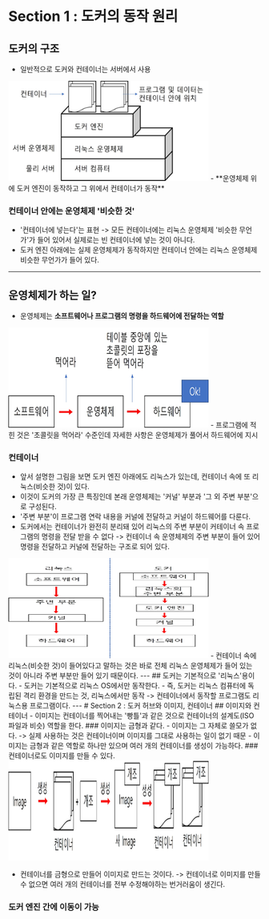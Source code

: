 # Section 1 : 도커의 동작 원리
## 도커의 구조 
- 일반적으로 도커와 컨테이너는 서버에서 사용 
<img src="https://github.com/junseongwoo/TIL/blob/main/Docker/dkkb/img/2-1-1.jpg"  width="400" height="200"/>
- **운영체제 위에 도커 엔진이 동작하고 그 위에서 컨테이너가 동작**

### 컨테이너 안에는 운영체제 '비슷한 것'
- '컨테이너에 넣는다'는 표현 -> 모든 컨테이너에는 리눅스 운영체제 '비슷한 무언가'가 들어 있어서 실제로는 빈 컨테이너에 넣는 것이 아니다.
- 도커 엔진 아래에는 실제 운영체제가 동작하지만 컨테이너 안에는 리눅스 운영체제 비슷한 무언가가 들어 있다. 
---
## 운영체제가 하는 일? 
- 운영체제는 **소프트웨어나 프로그램의 명령을 하드웨어에 전달하는 역할**
<img src="https://github.com/junseongwoo/TIL/blob/main/Docker/dkkb/img/2-1-2.jpg"  width="400" height="200"/>
- 프로그램에 적힌 것은 '초콜릿을 먹어라' 수준인데 자세한 사항은 운영체제가 풀어서 하드웨어에 지시 

### 컨테이너
- 앞서 설명한 그림을 보면 도커 엔진 아래에도 리눅스가 있는데, 컨테이너 속에 또 리눅스(비슷한 것)이 있다.
- 이것이 도커의 가장 큰 특징인데 본래 운영체제는 '커널' 부분과 '그 외 주변 부분'으로 구성된다.
- '주변 부분'이 프로그램 연락 내용을 커널에 전달하고 커널이 하드웨어를 다룬다.
- 도커에서는 컨테이너가 완전히 분리돼 있어 리눅스의 주변 부분이 커테이너 속 프로그램의 명령을 전달 받을 수 없다 -> 컨테이너 속 운영체제의 주변 부분이 들어 있어 명령을 전달하고 커널에 전달하는 구조로 되어 있다.
<img src="https://github.com/junseongwoo/TIL/blob/main/Docker/dkkb/img/2-1-3.jpg"  width="400" height="200"/>
- 컨테이너 속에 리눅스(비슷한 것)이 들어있다고 말하는 것은 바로 전체 리눅스 운영체제가 들어 있는 것이 아니라 주변 부분만 들어 있기 때문이다.
---
## 도커는 기본적으로 '리눅스'용이다.
- 도커는 기본적으로 리눅스 OS에서만 동작한다.
- 즉, 도커는 리눅스 컴퓨터에 독립된 격리 환경을 만드는 것, 리눅스에서만 동작 -> 컨테이너에서 동작할 프로그램도 리눅스용 프로그램이다.
--- 
# Section 2 : 도커 허브와 이미지, 컨테이너 
## 이미지와 컨테이너
- 이미지는 컨테이너를 찍어내는 '빵틀'과 같은 것으로 컨테이너의 설계도(ISO 파일과 비슷) 역할을 한다. 
### 이미지는 금형과 같다.
- 이미지는 그 자체로 쓸모가 없다. -> 실제 사용하는 것은 컨테이너이며 이미지를 그대로 사용하는 일이 없기 때문
- 이미지는 금형과 같은 역할로 하나만 있으며 여러 개의 컨테이너를 생성이 가능하다.
### 컨테이너로도 이미지를 만들 수 있다.

<img src="https://github.com/junseongwoo/TIL/blob/main/Docker/dkkb/img/2-1-4.jpg"  width="400" height="200"/>

- 컨테이너를 금형으로 만들어 이미지로 만드는 것이다. 
-> 컨테이너로 이미지를 만들 수 없으면 여러 개의 컨테이너를 전부 수정해야하는 번거러움이 생긴다.

### 도커 엔진 간에 이동이 가능
